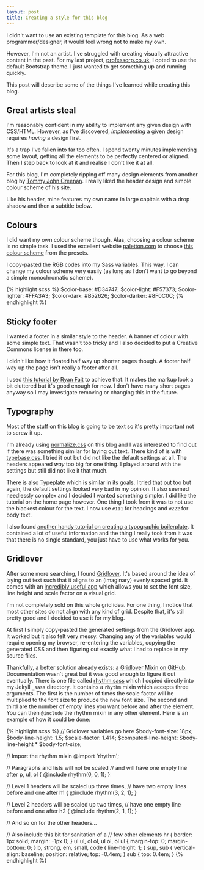 ```yaml
---
layout: post
title: Creating a style for this blog
---
```


I didn't want to use an existing template for this blog. As a web programmer/designer, it would feel wrong not to make my own. 

However, I'm not an artist. I've struggled with creating visually attractive content in the past. For my last project, [professorp.co.uk](http://professorp.co.uk/), I opted to use the default Bootstrap theme. I just wanted to get something up and running quickly.

This post will describe some of the things I've learned while creating this blog. 


## Great artists steal

I'm reasonably confident in my ability to implement any given design with CSS/HTML. However, as I've discovered, *implementing* a given design requires *having* a design first.

It's a trap I've fallen into far too often. I spend twenty minutes implementing some layout, getting all the elements to be perfectly centered or aligned. Then I step back to look at it and realise I don't like it at all. 

For this blog, I'm completely ripping off many design elements from another blog by [Tommy John Creenan](http://tommyjohncreenan.com/). I really liked the header design and simple colour scheme of his site. 

Like his header, mine features my own name in large capitals with a drop shadow and then a subtitle below. 

## Colours

I did want my own colour scheme though. Alas, choosing a colour scheme is no simple task. I used the excellent website [paletton.com](http://www.paletton.com/) to choose [this colour scheme](http://www.paletton.com/#uid=1000u0kleqtbzEKgVuIpcmGtdhZ) from the presets. 

I copy-pasted the RGB codes into my Sass variables. This way, I can change my colour scheme very easily (as long as I don't want to go beyond a simple monochromatic scheme).

{% highlight scss %}
$color-base: #D34747;
$color-light: #F57373;
$color-lighter: #FFA3A3;
$color-dark: #B52626;
$color-darker: #8F0C0C;
{% endhighlight %}

## Sticky footer

I wanted a footer in a similar style to the header. A banner of colour with some simple text. That wasn't too tricky and I also decided to put a Creative Commons license in there too. 

I didn't like how it floated half way up shorter pages though. A footer half way up the page isn't really a footer after all. 

I used [this tutorial by Ryan Fait](http://ryanfait.com/html5-sticky-footer/) to achieve that. It makes the markup look a bit cluttered but it's good enough for now. I don't have many short pages anyway so I may investigate removing or changing this in the future. 

## Typography

Most of the stuff on this blog is going to be text so it's pretty important not to screw it up. 

I'm already using [normalize.css](http://necolas.github.io/normalize.css/) on this blog and I was interested to find out if there was something similar for laying out text. There kind of is with [typebase.css](http://devinhunt.github.io/typebase.css/). I tried it out but did not like the default settings at all. The headers appeared *way* too big for one thing. I played around with the settings but still did not like it that much. 

There is also [Typeplate](http://typeplate.com/) which is similar in its goals. I tried that out too but again, the default settings looked very bad in my opinion. It also seemed needlessly complex and I decided I wanted something simpler. I did like the tutorial on the home page however. One thing I took from it was to not use the blackest colour for the text. I now use `#111` for headings and `#222` for body text. 

I also found [another handy tutorial on creating a typographic boilerplate](http://webdesign.tutsplus.com/articles/a-web-designers-typographic-boilerplate--webdesign-15234). It contained a lot of useful information and the thing I really took from it was that there is no single standard, you just have to use what works for you. 

## Gridlover

After some more searching, I found [Gridlover](http://www.gridlover.net/). It's based around the idea of laying out text such that it aligns to an (imaginary) evenly spaced grid. It comes with an [incredibly useful app](http://www.gridlover.net/app/) which allows you to set the font size, line height and scale factor on a visual grid.

I'm not completely sold on this whole grid idea. For one thing, I notice that most other sites do not align with any kind of grid. Despite that, it's still pretty good and I decided to use it for my blog. 

At first I simply copy-pasted the generated settings from the Gridlover app. It worked but it also felt very messy. Changing any of the variables would require opening my browser, re-entering the variables, copying the generated CSS and then figuring out exactly what I had to replace in my source files. 

Thankfully, a better solution already exists: [a Gridlover Mixin on GitHub](https://github.com/sevenupcan/gridlover-mixin). Documentation wasn't great but it was good enough to figure it out eventually. There is one file called [rhythm.sass](https://github.com/sevenupcan/gridlover-mixin/blob/master/sass/rhythm.sass) which I copied directly into my Jekyll `_sass` directory. It contains a `rhythm` mixin which accepts three arguments. The first is the number of times the scale factor will be multiplied to the font size to produce the new font size. The second and third are the number of empty lines you want before and after the element. You can then `@include` the rhythm mixin in any other element. Here is an example of how it could be done:

{% highlight scss %}
// Gridlover variables go here
$body-font-size: 18px;
$body-line-height: 1.5;
$scale-factor: 1.414;
$computed-line-height: $body-line-height * $body-font-size;

// Import the rhythm mixin
@import 'rhythm';

// Paragraphs and lists will not be scaled 
// and will have one empty line after
p, ul, ol {
  @include rhythm(0, 0, 1);
}

// Level 1 headers will be scaled up three times,
// have two empty lines before and one after
h1 {
  @include rhythm(3, 2, 1);
}

// Level 2 headers will be scaled up two times, 
// have one empty line before and one after
h2 {
  @include rhythm(2, 1, 1);
}

// And so on for the other headers...

// Also include this bit for sanitation of a 
// few other elements
hr {
  border: 1px solid;
  margin: -1px 0;
}
ul ul, ol ol, ul ol, ol ul {
  margin-top: 0;
  margin-bottom: 0;
}
b, strong, em, small, code {
  line-height: 1;
}
sup, sub {
  vertical-align: baseline;
  position: relative;
  top: -0.4em;
}
sub {
  top: 0.4em;
}
{% endhighlight %}
